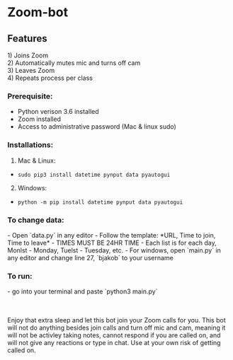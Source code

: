 # Zoom-bot
<H2>Features</H2>
 1) Joins Zoom<br>
 2) Automatically mutes mic and turns off cam<br>
 3) Leaves Zoom<br>
 4) Repeats process per class<br>


<H3>Prerequisite:</H3>

- Python verison 3.6 installed
- Zoom installed
- Access to administrative password (Mac & linux sudo)


<h3>Installations:</h3>

1) Mac & Linux:
 - `sudo pip3 install datetime pynput data pyautogui`
2) Windows: 
 - `python -m pip install datetime pynput data pyautogui`
  
<h3>To change data:</h3>
  - Open `data.py` in any editor
  - Follow the template: *URL, Time to join, Time to leave*
  - TIMES MUST BE 24HR TIME
  - Each list is for each day, Monlst - Monday, Tuelst - Tuesday, etc.
  - For windows, open `main.py` in any editor and change line 27, `bjakob` to your username

<h3>To run:</h3>
  - go into your terminal and paste `python3 main.py`


<br><br>
Enjoy that extra sleep and let this bot join your Zoom calls for you. This bot will not do anything besides join calls and turn off mic and cam, meaning it will   not be activley taking notes, cannot respond if you are called on, and will not give any reactions or type in chat. Use at your own risk of getting called on.
